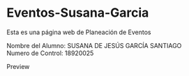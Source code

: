# Eventos-Susana-Garcia
Esta es una página web de Planeación de Eventos

Nombre del Alumno: SUSANA DE JESÚS GARCÍA SANTIAGO
<br/>
Numero de Control: 18920025

Preview


